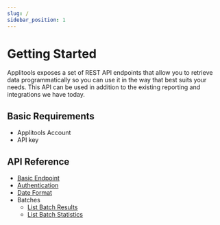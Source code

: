 ```yaml
---
slug: /
sidebar_position: 1
---
```


# Getting Started

Applitools exposes a set of REST API endpoints that allow you to retrieve data programmatically
so you can use it in the way that best suits your needs. 
This API can be used in addition to the existing reporting and integrations we have today.

## Basic Requirements

- Applitools Account
- API key

## API Reference

- [Basic Endpoint](/server-api/basic-endpoint)
- [Authentication](/server-api/authentication)
- [Date Format](/server-api/date-format)
- Batches
  - [List Batch Results](/server-api/batches/list-batch-results)
  - [List Batch Statistics](/server-api/batches/list-batch-statistics)